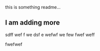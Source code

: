 this is something readme...

## I am adding more 
sdff wef f we dsf e wefwf we
few fwef weff

fwefwef
